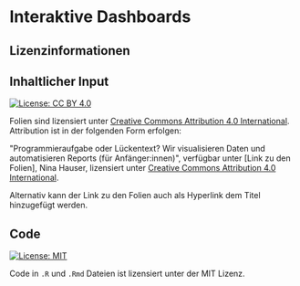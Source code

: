 # Interaktive Dashboards 

## Lizenzinformationen

## Inhaltlicher Input

[![License: CC BY 4.0](https://img.shields.io/badge/License-CC%20BY%204.0-lightgrey.svg)](https://creativecommons.org/licenses/by/4.0/deed.de)

Folien sind lizensiert unter [Creative Commons Attribution 4.0 International](https://creativecommons.org/licenses/by/4.0/legalcode.de). Attribution ist in der folgenden Form erfolgen:

"Programmieraufgabe oder Lückentext? Wir visualisieren Daten und automatisieren Reports (für Anfänger:innen)", verfügbar unter [Link zu den Folien], Nina Hauser, lizensiert unter [Creative Commons Attribution 4.0 International](https://creativecommons.org/licenses/by/4.0/legalcode.de).

Alternativ kann der Link zu den Folien auch als Hyperlink dem Titel hinzugefügt werden.

## Code
[![License: MIT](https://img.shields.io/badge/License-MIT-yellow.svg)](https://opensource.org/licenses/MIT)

Code in `.R` und `.Rmd` Dateien ist lizensiert unter der MIT Lizenz.